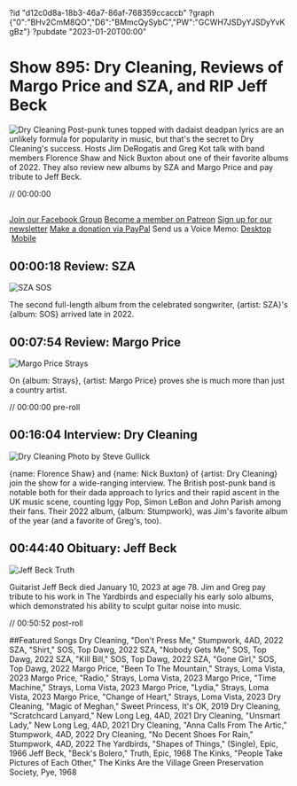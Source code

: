 ?id "d12c0d8a-18b3-46a7-86af-768359ccaccb"
?graph {"0":"BHv2CmM8QO","D6":"BMmcQySybC","PW":"GCWH7JSDyYJSDyYvKgBz"}
?pubdate "2023-01-20T00:00"
# Show 895: Dry Cleaning, Reviews of Margo Price and SZA, and RIP Jeff Beck

![Dry Cleaning](https://static.soundopinions.org/images/2023/dry-cleaning-photographed-by-guy-bolongaro.jpeg)
Post-punk tunes topped with dadaist deadpan lyrics are an unlikely formula for popularity in music, but that's the secret to Dry Cleaning's success. Hosts Jim DeRogatis and Greg Kot talk with band members Florence Shaw and Nick Buxton about one of their favorite albums of 2022. They also review new albums by SZA and Margo Price and pay tribute to Jeff Beck.

// 00:00:00
##
[Join our Facebook Group](https://bit.ly/3sivr9T)
[Become a member on Patreon](https://bit.ly/3slWZvc)
[Sign up for our newsletter](https://bit.ly/3eEvRnG)
[Make a donation via PayPal](https://bit.ly/3dmt9lU)
Send us a Voice Memo: [Desktop](bit.ly/2RyD5Ah)  [Mobile](sayhi.chat/soundops)


## 00:00:18 Review: SZA

![SZA SOS](https://static.soundopinions.org/assets/895/013.jpg)

The second full-length album from the celebrated songwriter, {artist: SZA}'s {album: SOS} arrived late in 2022. 

## 00:07:54 Review: Margo Price

![Margo Price Strays](https://static.soundopinions.org/assets/895/D613.jpg)


On {album: Strays}, {artist: Margo Price} proves she is much more than just a country artist. 

// 00:00:00 pre-roll

## 00:16:04 Interview: Dry Cleaning
![Dry Cleaning Photo by Steve Gullick](https://static.soundopinions.org/images/2023/dry-cleaning-by-steve-gullick.jpeg)

{name: Florence Shaw} and {name: Nick Buxton} of {artist: Dry Cleaning} join the show for a wide-ranging interview. The British post-punk band is notable both for their dada approach to lyrics and their rapid ascent in the UK music scene, counting Iggy Pop, Simon LeBon and John Parish among their fans. Their 2022 album, {album: Stumpwork}, was Jim's favorite album of the year (and a favorite of Greg's, too).

## 00:44:40 Obituary: Jeff Beck
![Jeff Beck Truth](https://static.soundopinions.org/images/2023/jeffbeck.jpeg)

Guitarist Jeff Beck died January 10, 2023 at age 78. Jim and Greg pay tribute to his work in The Yardbirds and especially his early solo albums, which demonstrated his ability to sculpt guitar noise into music. 

// 00:50:52 post-roll

##Featured Songs
Dry Cleaning, "Don't Press Me," Stumpwork, 4AD, 2022
SZA, "Shirt," SOS, Top Dawg, 2022
SZA, "Nobody Gets Me," SOS, Top Dawg, 2022
SZA, "Kill Bill," SOS, Top Dawg, 2022
SZA, "Gone Girl," SOS, Top Dawg, 2022
Margo Price, "Been To The Mountain," Strays, Loma Vista, 2023
Margo Price, "Radio," Strays, Loma Vista, 2023
Margo Price, "Time Machine," Strays, Loma Vista, 2023
Margo Price, "Lydia," Strays, Loma Vista, 2023
Margo Price, "Change of Heart," Strays, Loma Vista, 2023
Dry Cleaning, "Magic of Meghan," Sweet Princess, It's OK, 2019
Dry Cleaning, "Scratchcard Lanyard," New Long Leg, 4AD, 2021
Dry Cleaning, "Unsmart Lady," New Long Leg, 4AD, 2021
Dry Cleaning, "Anna Calls From The Artic," Stumpwork, 4AD, 2022
Dry Cleaning, "No Decent Shoes For Rain," Stumpwork, 4AD, 2022
The Yardbirds, "Shapes of Things," (Single), Epic, 1966
Jeff Beck, "Beck's Bolero," Truth, Epic, 1968
The Kinks, "People Take Pictures of Each Other," The Kinks Are the Village Green Preservation Society, Pye, 1968 
